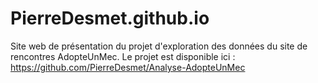 # PierreDesmet.github.io

Site web de présentation du projet d'exploration des données du site de rencontres AdopteUnMec. Le projet est disponible ici : https://github.com/PierreDesmet/Analyse-AdopteUnMec